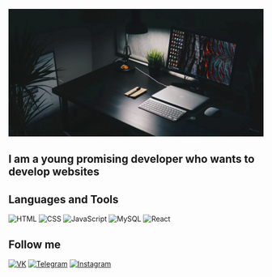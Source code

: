 [![Header](https://github.com/SIDOSHIT/SIDOSHIT/blob/main/assets/dark-wallpapers.webp)](https://hh.ru/resume/20ebf61fff09a7bcb90039ed1f39576d4c6368)

## I am a young promising developer who wants to develop websites

## Languages and Tools
![HTML](https://img.shields.io/badge/-HTML-090909?style=for-the-badge&logo=HTML5&logoColor=dd4b25)
![CSS](https://img.shields.io/badge/-CSS-090909?style=for-the-badge&logo=CSS3&logoColor=2862e9)
![JavaScript](https://img.shields.io/badge/-JavaScript-090909?style=for-the-badge&logo=JavaScript&logoColor=E9D54D)
![MySQL](https://img.shields.io/badge/-MySQL-090909?style=for-the-badge&logo=MySQL&logoColor=#254bdd)
![React](https://img.shields.io/badge/-React-090909?style=for-the-badge&logo=React&logoColor=#5ed3f3)


## Follow me
[![VK](https://img.shields.io/badge/-VK-090909?style=for-the-badge&logo=VK&logoColor=#0077ff)](https://vk.com/sidoshi_t_t)
[![Telegram](https://img.shields.io/badge/-Telegram-090909?style=for-the-badge&logo=Telegram&logoColor=#25a2e0)](@SIDOSHIT_i)
[![Instagram](https://img.shields.io/badge/-Instagram-090909?style=for-the-badge&logo=Instagram&logoColor=#ee4a62)](https://instagram.com/sidoshi_i?r=nametag)

